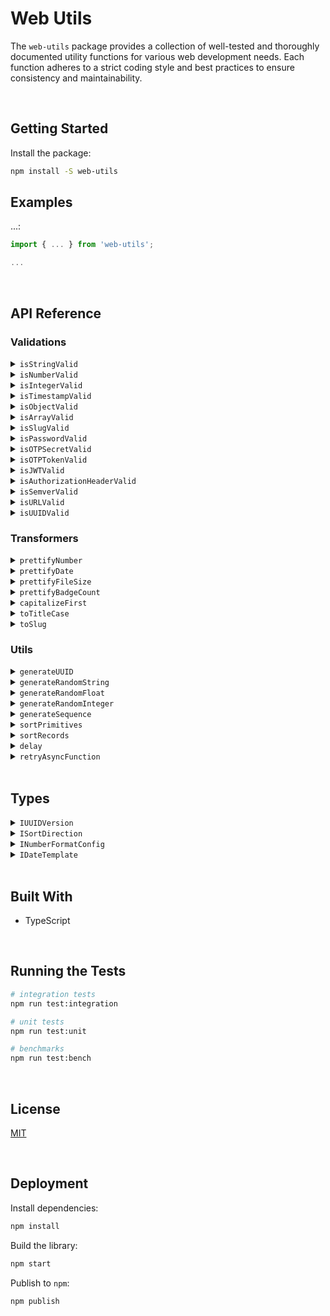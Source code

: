 # Web Utils

The `web-utils` package provides a collection of well-tested and thoroughly documented utility functions for various web development needs. Each function adheres to a strict coding style and best practices to ensure consistency and maintainability.





</br>

## Getting Started

Install the package:
```bash
npm install -S web-utils
```


## Examples

...:

```typescript
import { ... } from 'web-utils';

...
```




<br/>

## API Reference

### Validations

<details>
  <summary><code>isStringValid</code></summary>
  
  Verifies if a value is a valid string and its length is within a range (optional).
  ```typescript
  import { isStringValid } from 'web-utils';

  isStringValid(''); // true
  isStringValid('', 1, 5); // false
  isStringValid('abcde', 1, 5); // true
  isStringValid('abcdef', 1, 5); // false
  ```
</details>

<details>
  <summary><code>isNumberValid</code></summary>
  
  Verifies if a value is a valid number and is within a range (optional). The minimum value defaults to `Number.MIN_SAFE_INTEGER` (-9007199254740991) while the maximum value defaults to `Number.MAX_SAFE_INTEGER` (9007199254740991).
  ```typescript
  import { isNumberValid } from 'web-utils';

  isNumberValid(1); // true
  isNumberValid(2, 3, 5); // false
  isNumberValid(3, 3, 5); // true
  isNumberValid(6, 3, 5); // false
  ```
</details>

<details>
  <summary><code>isIntegerValid</code></summary>
  
  Verifies if a value is a valid integer and is within a range (optional). If a range is not provided, it will use the properties `Number.MIN_SAFE_INTEGER` & `Number.MAX_SAFE_INTEGER`.
  ```typescript
  import { isIntegerValid } from 'web-utils';

  isIntegerValid(1); // true
  isIntegerValid(1.5); // false
  ```
</details>

<details>
  <summary><code>isTimestampValid</code></summary>
  
  Verifies if a value is a valid unix timestamp in milliseconds. The smallest value is set for the beginning of the Unix epoch (January 1st, 1970 - 14400000) on the numeric limit established by JavaScript (9007199254740991).
  ```typescript
  import { isTimestampValid } from 'web-utils';

  isTimestampValid(Date.now()); // true
  isTimestampValid(14399999); // false
  isTimestampValid(Number.MIN_SAFE_INTEGER + 1); // false
  ```
</details>

<details>
  <summary><code>isObjectValid</code></summary>
  
  Verifies if a value is an actual object. It also validates if it has keys (optional).
  ```typescript
  import { isObjectValid } from 'web-utils';

  isObjectValid({}); // false
  isObjectValid({}, true); // true
  isObjectValid({ auth: 123, isAdmin: true }); // true
  isObjectValid([0, 1, { foo: 'bar' }]); // false
  ```
</details>

<details>
  <summary><code>isArrayValid</code></summary>
  
  Verifies if a value is an array. It also validates if it has elements inside (optional).
  ```typescript
  import { isArrayValid } from 'web-utils';

  isArrayValid([]); // false
  isArrayValid([], true); // true
  isArrayValid({ auth: 123, isAdmin: true }); // false
  ```
</details>

<details>
  <summary><code>isSlugValid</code></summary>
  
  Verifies if a slug meets the following requirements:
   - Accepts any Alpha Characters (lower and upper case)
   - Accepts any digits
   - Accepts `-` `,` `.` and/or `_`
   - Meets a length range (Defaults to 2 - 16)
  ```typescript
  import { isSlugValid } from 'web-utils';

  isSlugValid('PythonWiz333'); // true
  isSlugValid('hello-world', true); // true
  isSlugValid('jesus@graterol'); // false
  ```
</details>

<details>
  <summary><code>isPasswordValid</code></summary>
  
  Verifies if a password meets the following requirements:
   - Meets a length range (Defaults to 8 - 2048)
   - At least one uppercase letter
   - At least one lowercase letter
   - At least one number
   - At least one special character
  ```typescript
  import { isPasswordValid } from 'web-utils';

  isPasswordValid('zR<q%+r2C,&fy.SE&~.(REXTqe4K[?>G'); // true
  isPasswordValid('some-weak-password'); // false
  ```
</details>

<details>
  <summary><code>isOTPSecretValid</code></summary>
  
  Verifies if a value has the correct OTP Secret Format.
  ```typescript
  import { isOTPSecretValid } from 'web-utils';

  isOTPSecretValid('NB2RGV2KAY2CMACD'); // true
  ```
</details>

<details>
  <summary><code>isOTPTokenValid</code></summary>
  
  Verifies if a value has the correct OTP Token Format.
  ```typescript
  import { isOTPTokenValid } from 'web-utils';

  isOTPTokenValid('123456'); // true
  isOTPTokenValid('1234567'); // false
  ```
</details>

<details>
  <summary><code>isJWTValid</code></summary>
  
  Verifies if a value has a correct JWT Format: `[Base64-URL Encoded Header].[Base64-URL Encoded Payload].[Signature]`
  ```typescript
  import { isJWTValid } from 'web-utils';

  isJWTValid('eyJhbGciOiJIUzI1NiIsInR5cCI6IkpXVCJ9.eyJpZCI6MTIzNDU2Nzg5LCJuYW1lIjoiSm9zZXBoIn0.OpOSSw7e485LOP5PrzScxHb7SR6sAOMRckfFwi4rp7o'); 
  // true
  ```
</details>

<details>
  <summary><code>isAuthorizationHeaderValid</code></summary>
  
  Verifies if a value has a valid Authorization Header format based on the RFC6750. Example: 
  `Authorization: Bearer eyJhbGciOiJIUzI1NiIXVCJ9TJV...r7E20RMHrHDcEfxjoYZgeFONFh7HgQ`
  ```typescript
  import { isAuthorizationHeaderValid } from 'web-utils';

  isAuthorizationHeaderValid('Bearer eyJhbGciOiJIUzI1NiIsInR5cCI6IkpXVCJ9.eyJpZCI6MTIzNDU2Nzg5LCJuYW1lIjoiSm9zZXBoIn0.OpOSSw7e485LOP5PrzScxHb7SR6sAOMRckfFwi4rp7o'); 
  // true
  ```
</details>

<details>
  <summary><code>isSemverValid</code></summary>
  
  Verifies if a value complies with semantic versioning.
  ```typescript
  import { isSemverValid } from 'web-utils';

  isSemverValid('1.0.0'); // true
  ```
</details>

<details>
  <summary><code>isURLValid</code></summary>
  
  Verifies if a value is a valid URL.
  ```typescript
  import { isURLValid } from 'web-utils';

  isURLValid('https://jesusgraterol.dev'); // true
  isURLValid('jesusgraterol.dev'); // false
  ```
</details>

<details>
  <summary><code>isUUIDValid</code></summary>
  
  Verifies if a value is a valid UUID and that it matches a specific version.
  ```typescript
  import { isUUIDValid } from 'web-utils';

  isUUIDValid('9b1deb4d-3b7d-4bad-9bdd-2b0d7b3dcb6d', 4); // true
  isUUIDValid('01695553-c90c-705a-b56d-778dfbbd4bed', 7); // true
  ```
</details>



### Transformers

<details>
  <summary><code>prettifyNumber</code></summary>
  
  Verifies if a value is a valid UUID and that it matches a specific version.
  ```typescript
  import { prettifyNumber } from 'web-utils';

  prettifyNumber(1000.583); // '1,000.58'
  prettifyNumber(2654.69642236, { maximumFractionDigits: 8, suffix: ' BTC' }); 
  // '2,654.69642236 BTC'
  prettifyNumber(1000, { minimumFractionDigits: 2, prefix: '$' }); 
  // '$1,000.00'
  ```
</details>

<details>
  <summary><code>prettifyDate</code></summary>
  
  Formats a date instance based on a template.
  - `date-short` -> 12/05/2024 (Default)
  - `date-medium` -> December 5, 2024
  - `date-long` -> Thursday, December 5, 2024
  - `time-short` -> 12:05 PM
  - `time-medium` -> 12:05:20 PM
  - `datetime-short` -> 12/5/2024, 12:05 PM
  - `datetime-medium` -> December 5, 2024 at 12:05 PM
  - `datetime-long` -> Thursday, December 5, 2024 at 12:05:20 PM
  ```typescript
  import { prettifyDate } from 'web-utils';

  prettifyDate(new Date(), 'datetime-long'); 
  // 'Thursday, December 5, 2024 at 12:05:20 PM'
  prettifyDate(Date.now(), 'date-medium'); 
  // 'December 5, 2024'
  ```
</details>

<details>
  <summary><code>prettifyFileSize</code></summary>
  
  Formats a bytes value into a human readable format.
  ```typescript
  import { prettifyFileSize } from 'web-utils';

  prettifyFileSize(85545, 6); // '83.540039 kB'
  prettifyFileSize(79551423); // '75.87 MB'
  ```
</details>

<details>
  <summary><code>prettifyBadgeCount</code></summary>
  
  Formats the number that will be inserted in a badge so it doesn't take too much space. If the current count is 0, it returns undefined as the badge shouldn't be displayed.
  ```typescript
  import { prettifyBadgeCount } from 'web-utils';

  prettifyBadgeCount(0); // undefined
  prettifyBadgeCount(11); // '9+'
  prettifyBadgeCount(135, 99); // '99+'
  ```
</details>

<details>
  <summary><code>capitalizeFirst</code></summary>
  
  Capitalizes the first letter of a string and returns the new value.
  ```typescript
  import { capitalizeFirst } from 'web-utils';

  capitalizeFirst('hello world'); // 'Hello world'
  ```
</details>

<details>
  <summary><code>toTitleCase</code></summary>
  
  Converts a string value into Title Case.
  ```typescript
  import { toTitleCase } from 'web-utils';

  toTitleCase('hello world'); // 'Hello World'
  ```
</details>

<details>
  <summary><code>toSlug</code></summary>
  
  Converts a string value into a slug.
  ```typescript
  import { toSlug } from 'web-utils';

  toSlug('HELLO WORLD!!@'); // 'hello-world'
  ```
</details>



### Utils

<details>
  <summary><code>generateUUID</code></summary>
  
  Generates a UUID based on a version.
  ```typescript
  import { generateUUID } from 'web-utils';

  generateUUID(4); // '9b1deb4d-3b7d-4bad-9bdd-2b0d7b3dcb6d'
  generateUUID(7); // '01695553-c90c-705a-b56d-778dfbbd4bed'
  ```
</details>


<details>
  <summary><code>generateRandomString</code></summary>
  
  Generates a string from randomly picked characters based on the length.
  ```typescript
  import { generateRandomString } from 'web-utils';

  generateRandomString(15); // 'IbnqwSPvZdXxVyS'
  ```
</details>


<details>
  <summary><code>generateRandomFloat</code></summary>
  
  Generates a random number (decimal) constrained by the range.
  ```typescript
  import { generateRandomFloat } from 'web-utils';

  generateRandomFloat(1, 100); // 67.551
  ```
</details>


<details>
  <summary><code>generateRandomInteger</code></summary>
  
  Generates a random number (integer) constrained by the range.
  ```typescript
  import { generateRandomInteger } from 'web-utils';

  generateRandomInteger(1, 100); // 71
  ```
</details>


<details>
  <summary><code>generateSequence</code></summary>
  
  Generates a sequence of numbers within a range based on a number of steps.
  ```typescript
  import { generateSequence } from 'web-utils';

  generateSequence(1, 10); // [1, 2, 3, 4, 5, 6, 7, 8, 9, 10]
  generateSequence(1, 10, 2); // [1, 3, 5, 7, 9]
  ```
</details>


<details>
  <summary><code>sortPrimitives</code></summary>
  
  Sorts a list of primitive values based on their type and a sort direction.
  ```typescript
  import { sortPrimitives } from 'web-utils';

  [1, 2, 3, 4, 5].sort(sortPrimitives('asc')); 
  // [1, 2, 3, 4, 5]
  [1, 2, 3, 4, 5].sort(sortPrimitives('desc')); 
  // [5, 4, 3, 2, 1]
  ['a', 'b', 'c'].sort(sortPrimitives('asc')); 
  // ['a', 'b', 'c']
  ['a', 'b', 'c'].sort(sortPrimitives('desc')); 
  // ['c', 'b', 'a']
  ```
</details>


<details>
  <summary><code>sortRecords</code></summary>
  
  Sorts a list of record values by key based on their type and a sort direction.
  ```typescript
  import { sortRecords } from 'web-utils';

  [{ v: 1 }, { v: 2 }, { v: 3 }].sort(sortRecords('v', 'asc')); 
  // [1, 2, 3, 4, 5]
  [{ v: 1 }, { v: 2 }, { v: 3 }].sort(sortRecords('v', 'desc')); 
  // [{ v: 3 }, { v: 2 }, { v: 1 }]
  [{ v: 'a' }, { v: 'b' }, { v: 'c' }].sort(sortRecords('v', 'asc')); 
  // [{ v: 'a' }, { v: 'b' }, { v: 'c' }]
  [{ v: 'a' }, { v: 'b' }, { v: 'c' }].sort(sortRecords('v', 'desc')); 
  // [{ v: 'c' }, { v: 'b' }, { v: 'a' }]
  ```
</details>


<details>
  <summary><code>delay</code></summary>
  
  Creates an asynchronous delay that resolves once the provided seconds have passed.
  ```typescript
  import { delay } from 'web-utils';

  await delay(3);
  // ~3 seconds later
  ```
</details>


<details>
  <summary><code>retryAsyncFunction</code></summary>
  
  Executes an asynchronous function persistently, retrying on error with incremental delays defined in retryScheduleDuration (seconds).
  ```typescript
  import { retryAsyncFunction } from 'web-utils';

  const res = await retryAsyncFunction(
    fetch, 
    ['https://api.example.com/user/1'], 
    [3, 5]
  );
  await res.json();
  // {
  //   uid: '9b1deb4d-3b7d-4bad-9bdd-2b0d7b3dcb6d',
  //   nickname: 'PythonWiz333'
  // }
  ```
</details>









<br/>

## Types

<details>
  <summary><code>IUUIDVersion</code></summary>
  
  The UUID versions supported by this library.
  ```typescript
  type IUUIDVersion = 4 | 7;
  ```
</details>

<details>
  <summary><code>ISortDirection</code></summary>
  
  The sort direction that can be applied to a list
  ```typescript
  type ISortDirection = 'asc' | 'desc';
  ```
</details>

<details>
  <summary><code>INumberFormatConfig</code></summary>
  
  The configuration that will be used to prettify a number.
  ```typescript
  type INumberFormatConfig = {
    minimumFractionDigits: number; // Default: 0
    maximumFractionDigits: number; // Default: 2
    prefix: string; // Default: ''
    suffix: string; // Default: ''
  };
  ```
</details>

<details>
  <summary><code>IDateTemplate</code></summary>
  
  A date can be prettified by choosing a template that meets the user's requirements.
  - `date-short` -> 12/05/2024 (Default)
  - `date-medium` -> December 5, 2024
  - `date-long` -> Thursday, December 5, 2024
  - `time-short` -> 12:05 PM
  - `time-medium` -> 12:05:20 PM
  - `datetime-short` -> 12/5/2024, 12:05 PM
  - `datetime-medium` -> December 5, 2024 at 12:05 PM
  - `datetime-long` -> Thursday, December 5, 2024 at 12:05:20 PM
  ```typescript
  type IDateTemplate = 'date-short' | 'date-medium' | 'date-long' | 'time-short' | 'time-medium' | 'datetime-short' | 'datetime-medium' | 'datetime-long';
  ```
</details>





<br/>

## Built With

- TypeScript




<br/>

## Running the Tests

```bash
# integration tests
npm run test:integration

# unit tests
npm run test:unit

# benchmarks
npm run test:bench
```





<br/>

## License

[MIT](https://choosealicense.com/licenses/mit/)





<br/>

## Deployment

Install dependencies:
```bash
npm install
```


Build the library:
```bash
npm start
```


Publish to `npm`:
```bash
npm publish
```
